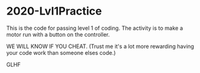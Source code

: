 # 2020-Lvl1Practice
This is the code for passing level 1 of coding.
The activity is to make a motor run with a button on the controller.

WE WILL KNOW IF YOU CHEAT.
(Trust me it's a lot more rewarding having your code work than someone elses code.)

GLHF

